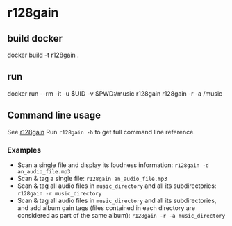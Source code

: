 r128gain
========

## build docker
docker build -t r128gain .

## run 
docker run --rm -it -u $UID -v $PWD:/music r128gain r128gain -r -a /music

## Command line usage
See [r128gain](https://github.com/desbma/r128gain) 
Run `r128gain -h` to get full command line reference.

### Examples

* Scan a single file and display its loudness information: `r128gain -d an_audio_file.mp3`
* Scan & tag a single file: `r128gain an_audio_file.mp3`
* Scan & tag all audio files in `music_directory` and all its subdirectories: `r128gain -r music_directory`
* Scan & tag all audio files in `music_directory` and all its subdirectories, and add album gain tags (files contained in each directory are considered as part of the same album): `r128gain -r -a music_directory`
